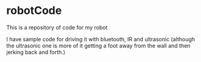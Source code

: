 robotCode
=========

This is a repository of code for my robot

I have sample code for driving it with bluetooth, IR and ultrasonic (although the ultrasonic one is more of it getting a foot away from the wall and then jerking back and forth.)